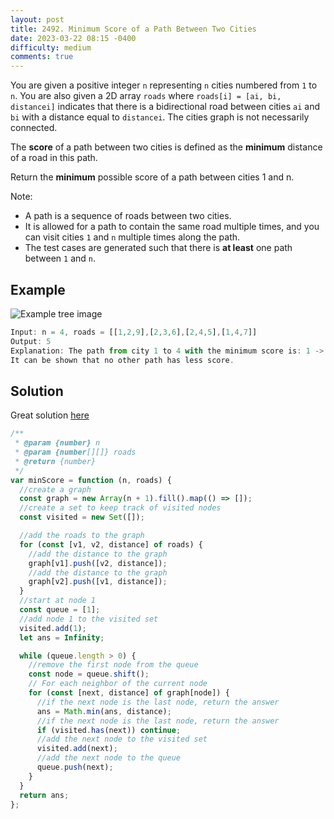 ```yaml
---
layout: post
title: 2492. Minimum Score of a Path Between Two Cities
date: 2023-03-22 08:15 -0400
difficulty: medium
comments: true
---
```


You are given a positive integer `n` representing `n` cities numbered from `1` to `n`. You are also given a 2D array `roads` where `roads[i] = [ai, bi, distancei]` indicates that there is a bidirectional road between cities `ai` and `bi` with a distance equal to `distancei`. The cities graph is not necessarily connected.

The **score** of a path between two cities is defined as the **minimum** distance of a road in this path.

Return the **minimum** possible score of a path between cities 1 and n.

Note:

- A path is a sequence of roads between two cities.
- It is allowed for a path to contain the same road multiple times, and you can visit cities `1` and `n` multiple times along the path.
- The test cases are generated such that there is **at least** one path between `1` and `n`.

## Example

<img src="{{ site.baseurl }}/assets/images/mar-22.png" alt="Example tree image" />

```javascript
Input: n = 4, roads = [[1,2,9],[2,3,6],[2,4,5],[1,4,7]]
Output: 5
Explanation: The path from city 1 to 4 with the minimum score is: 1 -> 2 -> 4. The score of this path is min(9,5) = 5.
It can be shown that no other path has less score.
```

## Solution

Great solution [here](https://leetcode.com/problems/minimum-score-of-a-path-between-two-cities/solutions/3326669/javascript-bfs/?orderBy=hot&languageTags=javascript)

```javascript
/**
 * @param {number} n
 * @param {number[][]} roads
 * @return {number}
 */
var minScore = function (n, roads) {
  //create a graph
  const graph = new Array(n + 1).fill().map(() => []);
  //create a set to keep track of visited nodes
  const visited = new Set([]);

  //add the roads to the graph
  for (const [v1, v2, distance] of roads) {
    //add the distance to the graph
    graph[v1].push([v2, distance]);
    //add the distance to the graph
    graph[v2].push([v1, distance]);
  }
  //start at node 1
  const queue = [1];
  //add node 1 to the visited set
  visited.add(1);
  let ans = Infinity;

  while (queue.length > 0) {
    //remove the first node from the queue
    const node = queue.shift();
    // For each neighbor of the current node
    for (const [next, distance] of graph[node]) {
      //if the next node is the last node, return the answer
      ans = Math.min(ans, distance);
      //if the next node is the last node, return the answer
      if (visited.has(next)) continue;
      //add the next node to the visited set
      visited.add(next);
      //add the next node to the queue
      queue.push(next);
    }
  }
  return ans;
};
```
